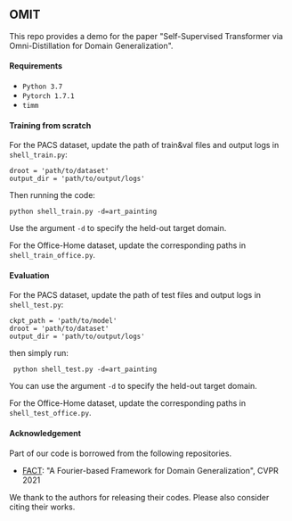 ## OMIT

This repo provides a demo for the paper "Self-Supervised Transformer via Omni-Distillation for Domain Generalization".

#### Requirements

* `Python 3.7`
* `Pytorch 1.7.1`
* `timm`

#### Training from scratch 

For the PACS dataset, update the path of train&val files and output logs in `shell_train.py`:

```
droot = 'path/to/dataset'
output_dir = 'path/to/output/logs'
```

Then running the code:

```
python shell_train.py -d=art_painting
```

Use the argument `-d` to specify the held-out target domain.

For the Office-Home dataset, update the corresponding paths in `shell_train_office.py`.


#### Evaluation

For the PACS dataset, update the path of test files and output logs in `shell_test.py`:

``` 
ckpt_path = 'path/to/model'
droot = 'path/to/dataset'
output_dir = 'path/to/output/logs'
```

then simply run:

```
 python shell_test.py -d=art_painting
```

You can use the argument `-d` to specify the held-out target domain.

For the Office-Home dataset, update the corresponding paths in `shell_test_office.py`.

#### Acknowledgement

Part of our code is borrowed from the following repositories.

* [FACT](https://github.com/MediaBrain-SJTU/FACT): "A Fourier-based Framework for Domain Generalization", CVPR 2021

We thank to the authors for releasing their codes. Please also consider citing their works.
